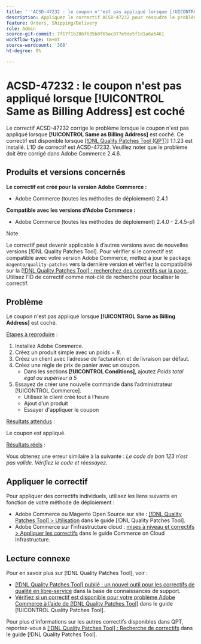```yaml
---
title: '''ACSD-47232 : le coupon n''est pas appliqué lorsque [!UICONTROL Same as Billing Address] est coché'''
description: Appliquez le correctif ACSD-47232 pour résoudre le problème Adobe Commerce où le coupon n’est pas appliqué lorsque [!UICONTROL Same as Billing Address] est coché.
feature: Orders, Shipping/Delivery
role: Admin
source-git-commit: 7f17f1b286f635b8f65ac877e9de5f1d1a6a6461
workflow-type: tm+mt
source-wordcount: '368'
ht-degree: 0%

---
```


# ACSD-47232 : le coupon n&#39;est pas appliqué lorsque [!UICONTROL Same as Billing Address] est coché

Le correctif ACSD-47232 corrige le problème lorsque le coupon n&#39;est pas appliqué lorsque **[!UICONTROL Same as Billing Address]** est coché. Ce correctif est disponible lorsque [[!DNL Quality Patches Tool (QPT)]](https://experienceleague.adobe.com/en/docs/commerce-knowledge-base/kb/announcements/commerce-announcements/magento-quality-patches-released-new-tool-to-self-serve-quality-patches) 1.1.23 est installé. L’ID de correctif est ACSD-47232. Veuillez noter que le problème doit être corrigé dans Adobe Commerce 2.4.6.

## Produits et versions concernés

**Le correctif est créé pour la version Adobe Commerce :**

* Adobe Commerce (toutes les méthodes de déploiement) 2.4.1

**Compatible avec les versions d’Adobe Commerce :**

* Adobe Commerce (toutes les méthodes de déploiement) 2.4.0 - 2.4.5-p1

>[!NOTE]
>
>Le correctif peut devenir applicable à d’autres versions avec de nouvelles versions [!DNL Quality Patches Tool]. Pour vérifier si le correctif est compatible avec votre version Adobe Commerce, mettez à jour le package `magento/quality-patches` vers la dernière version et vérifiez la compatibilité sur la [[!DNL Quality Patches Tool] : recherchez des correctifs sur la page ](https://experienceleague.adobe.com/tools/commerce-quality-patches/index.html). Utilisez l’ID de correctif comme mot-clé de recherche pour localiser le correctif.

## Problème

Le coupon n&#39;est pas appliqué lorsque **[!UICONTROL Same as Billing Address]** est coché.

<u>Étapes à reproduire</u> :

1. Installez Adobe Commerce.
1. Créez un produit simple avec un poids = *8*.
1. Créez un client avec l’adresse de facturation et de livraison par défaut.
1. Créez une règle de prix de panier avec un coupon.
   * Dans les sections **[!UICONTROL Conditions]**, ajoutez *Poids total égal ou supérieur à 5*
1. Essayez de créer une nouvelle commande dans l’administrateur [!UICONTROL Commerce].
   * Utilisez le client créé tout à l’heure
   * Ajout d’un produit
   * Essayer d&#39;appliquer le coupon

<u>Résultats attendus</u> :

Le coupon est appliqué.

<u>Résultats réels</u> :

Vous obtenez une erreur similaire à la suivante : *Le code de bon 123 n’est pas valide. Vérifiez le code et réessayez.*

## Appliquer le correctif

Pour appliquer des correctifs individuels, utilisez les liens suivants en fonction de votre méthode de déploiement :

* Adobe Commerce ou Magento Open Source sur site : [[!DNL Quality Patches Tool] > Utilisation](https://experienceleague.adobe.com/docs/commerce-operations/tools/quality-patches-tool/usage.html) dans le guide [!DNL Quality Patches Tool].
* Adobe Commerce sur l’infrastructure cloud : [mises à niveau et correctifs > Appliquer les correctifs](https://experienceleague.adobe.com/docs/commerce-cloud-service/user-guide/develop/upgrade/apply-patches.html) dans le guide Commerce on Cloud Infrastructure.

## Lecture connexe

Pour en savoir plus sur [!DNL Quality Patches Tool], voir :

* [[!DNL Quality Patches Tool] publié : un nouvel outil pour les correctifs de qualité en libre-service](https://experienceleague.adobe.com/en/docs/commerce-knowledge-base/kb/announcements/commerce-announcements/magento-quality-patches-released-new-tool-to-self-serve-quality-patches) dans la base de connaissances de support.
* [Vérifiez si un correctif est disponible pour votre problème Adobe Commerce à l’aide de  [!DNL Quality Patches Tool]](/help/tools/quality-patches-tool/patches-available-in-qpt/check-patch-for-magento-issue-with-magento-quality-patches.md) dans le guide [!UICONTROL Quality Patches Tool].


Pour plus d&#39;informations sur les autres correctifs disponibles dans QPT, reportez-vous à [[!DNL Quality Patches Tool] : Recherche de correctifs](https://experienceleague.adobe.com/tools/commerce-quality-patches/index.html) dans le guide [!DNL Quality Patches Tool].
